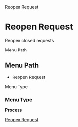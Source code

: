 
Reopen Request
# Reopen Request


Reopen closed requests

Menu Path
## Menu Path



- Reopen Request

Menu Type
### Menu Type

**Process**


[Reopen Request](../../functional-guide/window/process-r_request_reopen.md)